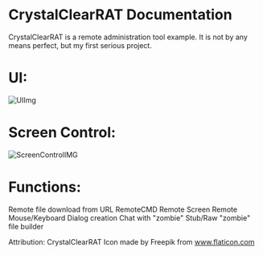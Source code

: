 # CrystalClearRAT Documentation

CrystalClearRAT is a remote administration tool example. It is not by any means perfect, but my first serious project.

# UI:
![UIImg](https://i.imgur.com/h6FoHsf.png)

# Screen Control:
![ScreenControlIMG](https://i.imgur.com/tPffxmN.png)


# Functions:

Remote file download from URL
RemoteCMD
Remote Screen
Remote Mouse/Keyboard
Dialog creation
Chat with "zombie"
Stub/Raw "zombie" file builder

Attribution:
CrystalClearRAT Icon made by Freepik from www.flaticon.com
